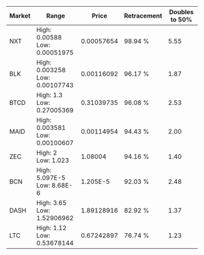 | Market | Range | Price| Retracement | Doubles to 50% |
| --- | --- | --- | --- | --- |
| NXT | High: 0.00588<br />Low: 0.00051975 | 0.00057654 | 98.94 % | 5.55 |
| BLK | High: 0.003258<br />Low: 0.00107743 | 0.00116092 | 96.17 % | 1.87 |
| BTCD | High: 1.3<br />Low: 0.27005369 | 0.31039735 | 96.08 % | 2.53 |
| MAID | High: 0.003581<br />Low: 0.00100607 | 0.00114954 | 94.43 % | 2.00 |
| ZEC | High: 2<br />Low: 1.023 | 1.08004 | 94.16 % | 1.40 |
| BCN | High: 5.097E-5<br />Low: 8.68E-6 | 1.205E-5 | 92.03 % | 2.48 |
| DASH | High: 3.65<br />Low: 1.52906962 | 1.89128916 | 82.92 % | 1.37 |
| LTC | High: 1.12<br />Low: 0.53678144 | 0.67242897 | 76.74 % | 1.23 |
